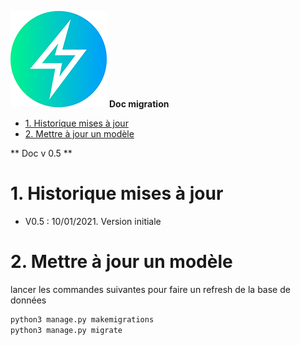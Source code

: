 ![logo](https://raw.githubusercontent.com/MeteoR-OI/bd-climato/master/doc/images/meteoi.re-logo_mini.png)
**Doc migration**

<!-- @import "[TOC]" {cmd="toc" depthFrom=1 depthTo=6 orderedList=false} -->

<!-- code_chunk_output -->

- [1. Historique mises à jour](#1-historique-mises-à-jour)
- [2. Mettre à jour un modèle](#2-mettre-à-jour-un-modèle)

<!-- /code_chunk_output -->

** Doc v 0.5 **


# 1. Historique mises à jour
- V0.5 : 10/01/2021. Version initiale

# 2. Mettre à jour un modèle
lancer les commandes suivantes pour faire un refresh de la base de données


```python
python3 manage.py makemigrations
python3 manage.py migrate
```
